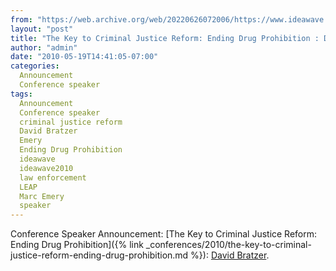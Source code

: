 ```yaml
---
from: "https://web.archive.org/web/20220626072006/https://www.ideawave.ca/the-key-to-criminal-justice-reform-ending-drug-prohibition-david-bratzer/"
layout: "post"
title: "The Key to Criminal Justice Reform: Ending Drug Prohibition : David Bratzer"
author: "admin"
date: "2010-05-19T14:41:05-07:00"
categories:
  Announcement
  Conference speaker
tags: 
  Announcement
  Conference speaker
  criminal justice reform
  David Bratzer
  Emery
  Ending Drug Prohibition
  ideawave
  ideawave2010
  law enforcement
  LEAP
  Marc Emery
  speaker
---
```


Conference Speaker Announcement: [The Key to Criminal Justice Reform: Ending Drug Prohibition]({% link _conferences/2010/the-key-to-criminal-justice-reform-ending-drug-prohibition.md %}): [David Bratzer](http://www.bratzer.net/).
